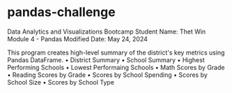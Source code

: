 # pandas-challenge

Data Analytics and Visualizations Bootcamp 
Student Name: Thet Win
Module 4 - Pandas
Modified Date: May 24, 2024

This program creates high-level summary of the district's key metrics using Pandas DataFrame.
• District Summary
• School Summary
• Highest Performing Schools
• Lowest Performaing Schools
• Math Scores by Grade
• Reading Scores by Grade
• Scores by School Spending
• Scores by School Size
• Scores by School Type
